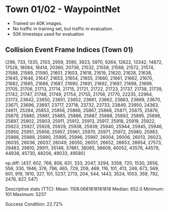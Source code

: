 # Town 01/02 - WaypointNet
- Trained on 40K images. 
- No traffic in training set, but traffic in evaluation.
- 50K timesteps used for evaluation

## Collision Event Frame Indices (Town 01)
[296, 733, 1335, 2103, 2959, 3590, 3923, 5970, 9264, 12622, 13342, 14872, 17528, 18084, 18414, 20360, 20736, 21532, 21558, 21568, 21572, 21574, 21588, 21589, 21590, 21601, 21603, 21618, 21619, 21620, 21628, 21638, 21645, 21646, 21647, 21653, 21654, 21655, 21660, 21661, 21662, 21670, 21682, 21685, 21686, 21687, 21690, 21691, 21692, 21697, 21698, 21699, 21705, 21706, 21713, 21714, 21715, 21721, 21722, 21723, 21737, 21738, 21739, 21742, 21747, 21748, 21749, 21754, 21755, 21756, 21770, 22235, 22964, 23173, 23642, 23650, 23651, 23652, 23661, 23662, 23663, 23669, 23670, 23671, 23696, 23697, 23717, 23718, 23732, 23733, 23849, 23950, 24363, 24611, 25284, 25853, 25856, 25866, 25867, 25868, 25871, 25875, 25876, 25879, 25880, 25881, 25885, 25886, 25887, 25888, 25892, 25895, 25896, 25897, 25902, 25903, 25911, 25912, 25913, 25917, 25918, 25919, 25922, 25923, 25927, 25928, 25929, 25938, 25939, 25940, 25944, 25945, 25946, 25950, 25951, 25956, 25957, 25961, 25970, 25971, 25972, 25980, 25983, 25988, 25989, 25990, 25995, 25996, 25997, 26004, 26006, 26013, 26023, 26035, 26036, 26037, 26049, 26050, 26051, 26652, 26653, 26654, 27573, 29483, 29810, 29911, 35148, 37861, 38065, 38609, 40052, 43576, 44579, 44938, 45730, 48206, 49033, 49580]

np.diff:
[437, 602, 768, 856, 631, 333, 2047, 3294, 3358, 720, 1530, 2656, 556, 330, 1946, 376, 796, 465, 729, 209, 469, 116, 101, 413, 248, 673, 569, 601, 919, 1910, 327, 101, 5237, 2713, 204, 544, 1443, 3524, 1003, 359, 792, 2476, 827, 547]

Descriptive stats (TTC):
Mean: 1108.0681818181818
Median: 652.0
Minimum: 101
Maximum: 5237

Success Condition: 22.72%